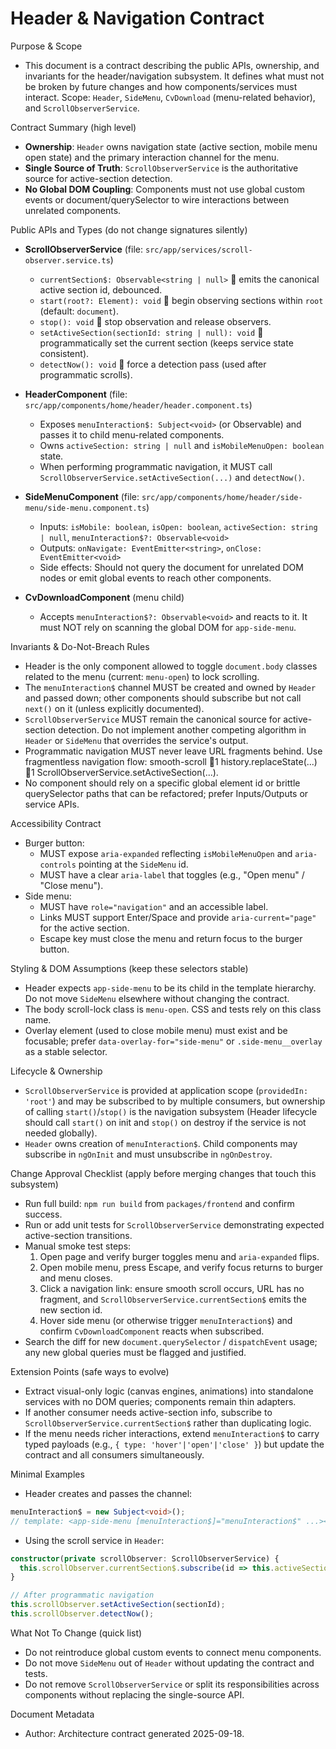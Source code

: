 # Header & Navigation Contract

Purpose & Scope
- This document is a contract describing the public APIs, ownership, and invariants for the header/navigation subsystem. It defines what must not be broken by future changes and how components/services must interact. Scope: `Header`, `SideMenu`, `CvDownload` (menu-related behavior), and `ScrollObserverService`.

Contract Summary (high level)
- **Ownership**: `Header` owns navigation state (active section, mobile menu open state) and the primary interaction channel for the menu.
- **Single Source of Truth**: `ScrollObserverService` is the authoritative source for active-section detection.
- **No Global DOM Coupling**: Components must not use global custom events or document/querySelector to wire interactions between unrelated components.

Public APIs and Types (do not change signatures silently)
- **ScrollObserverService** (file: `src/app/services/scroll-observer.service.ts`)
  - `currentSection$: Observable<string | null>`  emits the canonical active section id, debounced.
  - `start(root?: Element): void`  begin observing sections within `root` (default: `document`).
  - `stop(): void`  stop observation and release observers.
  - `setActiveSection(sectionId: string | null): void`  programmatically set the current section (keeps service state consistent).
  - `detectNow(): void`  force a detection pass (used after programmatic scrolls).

- **HeaderComponent** (file: `src/app/components/home/header/header.component.ts`)
  - Exposes `menuInteraction$: Subject<void>` (or Observable) and passes it to child menu-related components.
  - Owns `activeSection: string | null` and `isMobileMenuOpen: boolean` state.
  - When performing programmatic navigation, it MUST call `ScrollObserverService.setActiveSection(...)` and `detectNow()`.

- **SideMenuComponent** (file: `src/app/components/home/header/side-menu/side-menu.component.ts`)
  - Inputs: `isMobile: boolean`, `isOpen: boolean`, `activeSection: string | null`, `menuInteraction$?: Observable<void>`
  - Outputs: `onNavigate: EventEmitter<string>`, `onClose: EventEmitter<void>`
  - Side effects: Should not query the document for unrelated DOM nodes or emit global events to reach other components.

- **CvDownloadComponent** (menu child)
  - Accepts `menuInteraction$?: Observable<void>` and reacts to it. It must NOT rely on scanning the global DOM for `app-side-menu`.

Invariants & Do-Not-Breach Rules
- Header is the only component allowed to toggle `document.body` classes related to the menu (current: `menu-open`) to lock scrolling.
- The `menuInteraction$` channel MUST be created and owned by `Header` and passed down; other components should subscribe but not call `next()` on it (unless explicitly documented).
- `ScrollObserverService` MUST remain the canonical source for active-section detection. Do not implement another competing algorithm in `Header` or `SideMenu` that overrides the service's output.
- Programmatic navigation MUST never leave URL fragments behind. Use fragmentless navigation flow: smooth-scroll 1 history.replaceState(...) 1 ScrollObserverService.setActiveSection(...).
- No component should rely on a specific global element id or brittle querySelector paths that can be refactored; prefer Inputs/Outputs or service APIs.

Accessibility Contract
- Burger button:
  - MUST expose `aria-expanded` reflecting `isMobileMenuOpen` and `aria-controls` pointing at the `SideMenu` id.
  - MUST have a clear `aria-label` that toggles (e.g., "Open menu" / "Close menu").
- Side menu:
  - MUST have `role="navigation"` and an accessible label.
  - Links MUST support Enter/Space and provide `aria-current="page"` for the active section.
  - Escape key must close the menu and return focus to the burger button.

Styling & DOM Assumptions (keep these selectors stable)
- Header expects `app-side-menu` to be its child in the template hierarchy. Do not move `SideMenu` elsewhere without changing the contract.
- The body scroll-lock class is `menu-open`. CSS and tests rely on this class name.
- Overlay element (used to close mobile menu) must exist and be focusable; prefer `data-overlay-for="side-menu"` or `.side-menu__overlay` as a stable selector.

Lifecycle & Ownership
- `ScrollObserverService` is provided at application scope (`providedIn: 'root'`) and may be subscribed to by multiple consumers, but ownership of calling `start()`/`stop()` is the navigation subsystem (Header lifecycle should call `start()` on init and `stop()` on destroy if the service is not needed globally).
- `Header` owns creation of `menuInteraction$`. Child components may subscribe in `ngOnInit` and must unsubscribe in `ngOnDestroy`.

Change Approval Checklist (apply before merging changes that touch this subsystem)
- Run full build: `npm run build` from `packages/frontend` and confirm success.
- Run or add unit tests for `ScrollObserverService` demonstrating expected active-section transitions.
- Manual smoke test steps:
  1. Open page and verify burger toggles menu and `aria-expanded` flips.
  2. Open mobile menu, press Escape, and verify focus returns to burger and menu closes.
  3. Click a navigation link: ensure smooth scroll occurs, URL has no fragment, and `ScrollObserverService.currentSection$` emits the new section id.
  4. Hover side menu (or otherwise trigger `menuInteraction$`) and confirm `CvDownloadComponent` reacts when subscribed.
- Search the diff for new `document.querySelector` / `dispatchEvent` usage; any new global queries must be flagged and justified.

Extension Points (safe ways to evolve)
- Extract visual-only logic (canvas engines, animations) into standalone services with no DOM queries; components remain thin adapters.
- If another consumer needs active-section info, subscribe to `ScrollObserverService.currentSection$` rather than duplicating logic.
- If the menu needs richer interactions, extend `menuInteraction$` to carry typed payloads (e.g., `{ type: 'hover'|'open'|'close' }`) but update the contract and all consumers simultaneously.

Minimal Examples
- Header creates and passes the channel:

```ts
menuInteraction$ = new Subject<void>();
// template: <app-side-menu [menuInteraction$]="menuInteraction$" ...></app-side-menu>
```

- Using the scroll service in `Header`:

```ts
constructor(private scrollObserver: ScrollObserverService) {
  this.scrollObserver.currentSection$.subscribe(id => this.activeSection = id);
}

// After programmatic navigation
this.scrollObserver.setActiveSection(sectionId);
this.scrollObserver.detectNow();
```

What Not To Change (quick list)
- Do not reintroduce global custom events to connect menu components.
- Do not move `SideMenu` out of `Header` without updating the contract and tests.
- Do not remove `ScrollObserverService` or split its responsibilities across components without replacing the single-source API.

Document Metadata
- Author: Architecture contract generated 2025-09-18.
